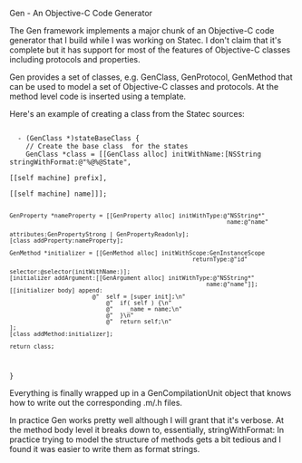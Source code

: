 Gen - An Objective-C Code Generator

The Gen framework implements a major chunk of an Objective-C code generator that I build while I was working on Statec. I don't claim that
it's complete but it has support for most of the features of Objective-C classes including protocols and properties.

Gen provides a set of classes, e.g. GenClass, GenProtocol, GenMethod that can be used to model a set of Objective-C classes
and protocols. At the method level code is inserted using a template.

Here's an example of creating a class from the Statec sources:

<code>
  - (GenClass *)stateBaseClass {
    // Create the base class <FooState> for the states
    GenClass *class = [[GenClass alloc] initWithName:[NSString stringWithFormat:@"%@%@State",
                                                                                      [[self machine] prefix],
                                                                                      [[self machine] name]]];

    GenProperty *nameProperty = [[GenProperty alloc] initWithType:@"NSString*"
                                                                   name:@"name"
                                                             attributes:GenPropertyStrong | GenPropertyReadonly];
    [class addProperty:nameProperty];

    GenMethod *initializer = [[GenMethod alloc] initWithScope:GenInstanceScope
                                                         returnType:@"id"
                                                           selector:@selector(initWithName:)];
    [initializer addArgument:[[GenArgument alloc] initWithType:@"NSString*"
                                                             name:@"name"]];
    [[initializer body] append:
                            @"  self = [super init];\n"
                                @"  if( self ) {\n"
                                @"    _name = name;\n"
                                @"  }\n"
                                @"  return self;\n"
    ];
    [class addMethod:initializer];

    return class;
  }
</code>

Everything is finally wrapped up in a GenCompilationUnit object that knows how to write out the corresponding .m/.h files.

In practice Gen works pretty well although I will grant that it's verbose. At the method body level it breaks down to, essentially,
stringWithFormat: In practice trying to model the structure of methods gets a bit tedious and I found it was easier to write
them as format strings.
